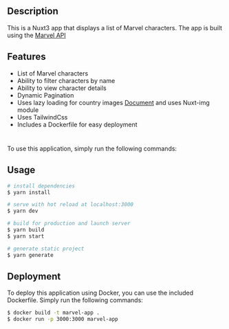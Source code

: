 
## Description 
This is a Nuxt3 app that displays a list of Marvel characters. The app is built using the [Marvel API](https://developer.marvel.com/)

## Features 
- List of Marvel characters
- Ability to filter characters by name
- Ability to view character details
- Dynamic Pagination
- Uses lazy loading for country images [Document](https://web.dev/browser-level-image-lazy-loading/) and uses Nuxt-img module
- Uses TailwindCss
- Includes a Dockerfile for easy deployment


#

To use this application, simply run the following commands:

## Usage

```bash
# install dependencies
$ yarn install

# serve with hot reload at localhost:3000
$ yarn dev

# build for production and launch server
$ yarn build
$ yarn start

# generate static project
$ yarn generate
```




## Deployment
To deploy this application using Docker, you can use the included Dockerfile. Simply run the following commands:
```bash
$ docker build -t marvel-app .
$ docker run -p 3000:3000 marvel-app
```

